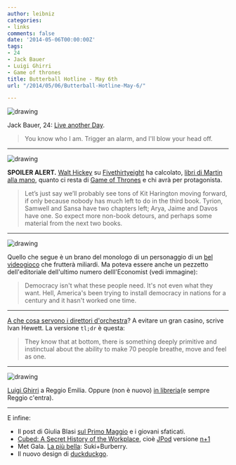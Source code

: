 ```yaml
---
author: leibniz
categories:
- links
comments: false
date: '2014-05-06T00:00:00Z'
tags:
- 24
- Jack Bauer
- Luigi Ghirri
- Game of thrones
title: Butterball Hotline - May 6th
url: "/2014/05/06/Butterball-Hotline-May-6/"

---
```

![drawing](https://leibniz.me/images/vault/youknow.png)

Jack Bauer, 24: [Live another Day](https://en.wikipedia.org/wiki/24:_Live_Another_Day).

>You know who I am. Trigger an alarm, and I'll blow your head off.

***


![drawing](https://i.chzbgr.com/maxW500/6508800256/h5F8BE846/)

**SPOILER ALERT.** [Walt Hickey](https://twitter.com/WaltHickey) su [Fivethirtyeight](https://fivethirtyeight.com/datalab/hbo-game-of-thrones-book-characters/) ha calcolato, [libri di Martin alla mano](https://it.wikipedia.org/wiki/Cronache_del_ghiaccio_e_del_fuoco), quanto ci resta di [Game of Thrones](https://goo.gl/yM2OAW) e chi avrà per protagonista.

>Let’s just say we’ll probably see tons of Kit Harington moving forward, if only because nobody has much left to do in the third book. Tyrion, Samwell and Sansa have two chapters left; Arya, Jaime and Davos have one. So expect more non-book detours, and perhaps some material from the next two books.

***


![drawing](https://cdn.static-economist.com/sites/default/files/imagecache/print-cover-full/print-covers/20140503_cna400.jpg)

Quello che segue è un brano del monologo di un personaggio di un [bel videogioco](https://www.youtube.com/watch?v=sFu5qXMuaJU) che frutterà miliardi. Ma poteva essere anche un pezzetto dell'editoriale dell'ultimo numero delll'Economist (vedi immagine):

>Democracy isn't what these people need. It's not even what they want. Hell, America's been trying to install democracy in nations for a century and it hasn't worked one time.

***


[A che cosa servono i direttori d'orchestra](https://www.telegraph.co.uk/culture/music/classicalmusic/10782663/What-do-conductors-do.html)? A evitare un gran casino, scrive Ivan Hewett. La versione `tl;dr` è questa:

>They know that at bottom, there is something deeply primitive and instinctual about the ability to make 70 people breathe, move and feel as one.

***


![drawing](https://www.fotografiaeuropea.it/fe2014/wp-content/blogs.dir/7/files/luigi-ghirri/parigi-1972.jpg)

[Luigi Ghirri](https://www.fotografiaeuropea.it/fe2014/mostra-luigi-ghirri/) a Reggio Emilia. Oppure (non è nuovo) [in libreria](https://www.quodlibet.it/schedap.php?id=1904)(e sempre Reggio c'entra).

***


E infine:

- Il post di Giulia Blasi [sul Primo Maggio](https://www.giuliablasi.it/il-concertone-generazione-arresi/) e i giovani sfaticati.
- [Cubed: A Secret History of the Workplace](https://shop.nplusonemag.com/products/cubed-a-secret-history-of-the-workplace?mc_cid=987e8cd9c8&mc_eid=ae761d6bdf), cioè [JPod](https://www.amazon.it/Jpod-Douglas-Coupland/dp/8876849378) versione [n+1](https://nplusonemag.com/)
- Met Gala. [La più bella](https://instagram.com/p/no4yF4nUM4/): Suki+Burberry.
- Il nuovo design di [duckduckgo](https://duck.co/forum/thread/5726/duckduckgo-reimagined-and-redesigned).

